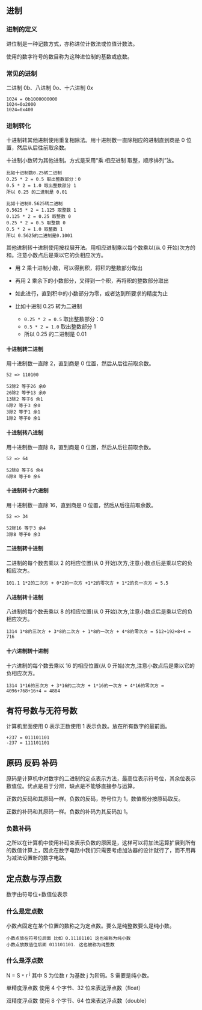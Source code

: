 ## 进制

### 进制的定义

进位制是一种记数方式，亦称进位计数法或位值计数法。

使用的数字符号的数目称为这种进位制的基数或底数。

### 常见的进制

二进制 0b、八进制 0o、十六进制 0x

```
1024 = 0b1000000000
1024=0o2000
1024=0x400
```

### 进制转化

十进制转其他进制使用重复相除法。用十进制数一直除相应的进制直到商是 0 位置，然后从后往前取余数。

十进制小数转为其他进制。方式是采用“乘 相应进制 取整，顺序排列”法。

```
比如十进制数0.25转二进制
0.25 * 2 = 0.5 取出整数部分：0
0.5 * 2 = 1.0 取出整数部分 1
所以 0.25 的二进制是 0.01

比如十进制0.5625转二进制
0.5625 * 2 = 1.125 取整数 1
0.125 * 2 = 0.25 取整数 0
0.25 * 2 = 0.5 取整数 0
0.5 * 2 = 1.0 取整数 1
所以 0.5625的二进制是0.1001
```

其他进制转十进制使用按权展开法。用相应进制乘以每个数乘以(从 0 开始)次方的和。注意小数点后是乘以它的负相应次方。

- 用 2 乘十进制小数，可以得到积，将积的整数部分取出
- 再用 2 乘余下的小数部分，又得到一个积，再将积的整数部分取出
- 如此进行，直到积中的小数部分为零，或者达到所要求的精度为止

- 比如十进制 0.25 转为二进制
  - `0.25 * 2 = 0.5` 取出整数部分：0
  - `0.5 * 2 = 1.0` 取出整数部分 1
  - 所以 0.25 的二进制是 0.01

#### 十进制转二进制

用十进制数一直除 2，直到商是 0 位置，然后从后往前取余数。

```
52 => 110100

52除2 等于26 余0
26除2 等于13 余0
13除2 等于6 余1
6除2 等于3 余0
3除2 等于1 余1
1除2 等于0 余1
```

#### 十进制转八进制

用十进制数一直除 8，直到商是 0 位置，然后从后往前取余数。

```
52 => 64

52除8 等于6 余4
6除8 等于0 余6
```

#### 十进制转十六进制

用十进制数一直除 16，直到商是 0 位置，然后从后往前取余数。

```
52 => 34

52除16 等于3 余4
3除8 等于0 余3
```

#### 二进制转十进制

二进制的每个数去乘以 2 的相应位置(从 0 开始)次方,注意小数点后是乘以它的负相应次方。

```
101.1 1*2的二次方 + 0*2的一次方 +1*2的零次方 + 1*2的负一次方 = 5.5
```

#### 八进制转十进制

八进制的每个数去乘以 8 的相应位置(从 0 开始)次方,注意小数点后是乘以它的负相应次方。

```
1314 1*8的三次方 + 3*8的二次方 + 1*8的一次方 + 4*8的零次方 = 512+192+8+4 = 716
```

#### 十六进制转十进制

十六进制的每个数去乘以 16 的相应位置(从 0 开始)次方,注意小数点后是乘以它的负相应次方。

```
1314 1*16的三次方 + 3*16的二次方 + 1*16的一次方 + 4*16的零次方 = 4096+768+16+4 = 4884
```

## 有符号数与无符号数

计算机里面使用 0 表示正数使用 1 表示负数。放在所有数字的最前面。

```
+237 = 011101101
-237 = 111101101
```

## 原码 反码 补码

原码是计算机中对数字的二进制的定点表示方法，最高位表示符号位，其余位表示数值位。优点是易于分辨，缺点是不能够直接参与运算。

正数的反码和其原码一样。负数的反码，符号位为 1，数值部分按原码取反。

正数的补码和其原码一样。负数的补码为其反码加 1。

### 负数补码

之所以在计算机中使用补码来表示负数的原因是，这样可以将加法运算扩展到所有的数值计算上，因此在数字电路中我们只需要考虑加法器的设计就行了，而不用再为减法设置新的数字电路。

## 定点数与浮点数

数字由符号位+数值位表示

### 什么是定点数

小数点固定在某个位置的数称之为定点数。要么是纯整数要么是纯小数。

```
小数点放在符号位后面 比如 0.11101101 这也被称为纯小数
小数点放数值位后面 011101101. 这也被称为纯整数
```

### 什么是浮点数

N = S `*` r <sup>j</sup> 其中 S 为位数 r 为基数 j 为阶码。S 需要是纯小数。

单精度浮点数 使用 4 个字节、32 位来表达浮点数（float）

双精度浮点数 使用 8 个字节、64 位来表达浮点数（double）
